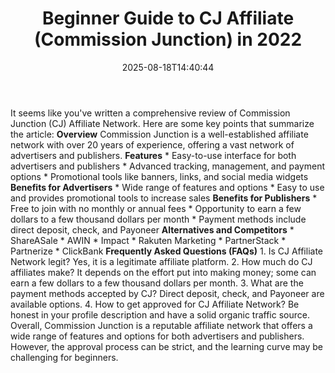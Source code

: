 ﻿---
title: "Beginner Guide to CJ Affiliate (Commission Junction) in 2022"
date: "2025-08-18T14:40:44"
category: "Markets"
summary: ""
slug: "beginner guide to cj affiliate commission junction in 2022"
source_urls:
  - "https://techncruncher.blogspot.com/2022/09/cj-affiliate-ultimate-guide-to.html"
seo:
  title: "Beginner Guide to CJ Affiliate (Commission Junction) in 2022 | Hash n Hedge"
  description: ""
  keywords: ["news", "markets", "brief"]
---
It seems like you've written a comprehensive review of Commission Junction (CJ) Affiliate Network. Here are some key points that summarize the article:  **Overview**  Commission Junction is a well-established affiliate network with over 20 years of experience, offering a vast network of advertisers and publishers.  **Features**  * Easy-to-use interface for both advertisers and publishers * Advanced tracking, management, and payment options * Promotional tools like banners, links, and social media widgets  **Benefits for Advertisers**  * Wide range of features and options * Easy to use and provides promotional tools to increase sales  **Benefits for Publishers**  * Free to join with no monthly or annual fees * Opportunity to earn a few dollars to a few thousand dollars per month * Payment methods include direct deposit, check, and Payoneer  **Alternatives and Competitors**  * ShareASale * AWIN * Impact * Rakuten Marketing * PartnerStack * Partnerize * ClickBank  **Frequently Asked Questions (FAQs)**  1. Is CJ Affiliate Network legit? Yes, it is a legitimate affiliate platform. 2. How much do CJ affiliates make? It depends on the effort put into making money; some can earn a few dollars to a few thousand dollars per month. 3. What are the payment methods accepted by CJ? Direct deposit, check, and Payoneer are available options. 4. How to get approved for CJ Affiliate Network? Be honest in your profile description and have a solid organic traffic source.  Overall, Commission Junction is a reputable affiliate network that offers a wide range of features and options for both advertisers and publishers. However, the approval process can be strict, and the learning curve may be challenging for beginners. 
